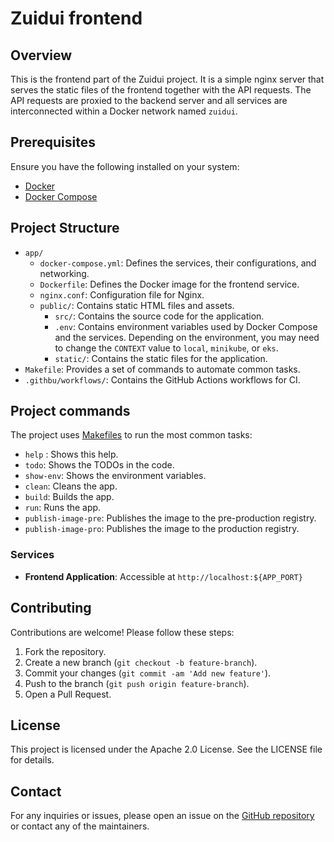 # Zuidui frontend

## Overview

This is the frontend part of the Zuidui project. It is a simple nginx server that serves the static files of the frontend together with the API requests. The API requests are proxied to the backend server and all services are interconnected within a Docker network named `zuidui`.

## Prerequisites

Ensure you have the following installed on your system:

- [Docker](https://docs.docker.com/get-docker/)
- [Docker Compose](https://docs.docker.com/compose/install/)

## Project Structure

- `app/`
  - `docker-compose.yml`: Defines the services, their configurations, and networking.
  - `Dockerfile`: Defines the Docker image for the frontend service.
  - `nginx.conf`: Configuration file for Nginx.
  - `public/`: Contains static HTML files and assets.
    - `src/`: Contains the source code for the application.
    - `.env`: Contains environment variables used by Docker Compose and the services. Depending on the environment, you may need to change the `CONTEXT` value to `local`, `minikube`, or `eks`.
    - `static/`: Contains the static files for the application.
- `Makefile`: Provides a set of commands to automate common tasks.
- `.githbu/workflows/`: Contains the GitHub Actions workflows for CI.

## Project commands

The project uses [Makefiles](https://www.gnu.org/software/make/manual/html_node/Introduction.html) to run the most common tasks:

- `help` : Shows this help.
- `todo`: Shows the TODOs in the code.
- `show-env`: Shows the environment variables.
- `clean`: Cleans the app.
- `build`: Builds the app.
- `run`: Runs the app.
- `publish-image-pre`: Publishes the image to the pre-production registry.
- `publish-image-pro`: Publishes the image to the production registry.

### Services

- **Frontend Application**: Accessible at `http://localhost:${APP_PORT}`

## Contributing

Contributions are welcome! Please follow these steps:

1. Fork the repository.
2. Create a new branch (`git checkout -b feature-branch`).
3. Commit your changes (`git commit -am 'Add new feature'`).
4. Push to the branch (`git push origin feature-branch`).
5. Open a Pull Request.

## License

This project is licensed under the Apache 2.0 License. See the LICENSE file for details.

## Contact

For any inquiries or issues, please open an issue on the [GitHub repository](https://github.com/zuidui/frontend) or contact any of the maintainers.
